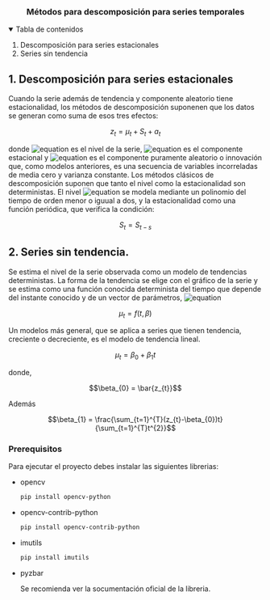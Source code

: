 <!--
*** Thanks for checking out the Best-README-Template. If you have a suggestion
*** that would make this better, please fork the repo and create a pull request
*** or simply open an issue with the tag "enhancement".
*** Thanks again! Now go create something AMAZING! :D
-->



<!-- PROJECT SHIELDS -->
<!--
*** I'm using markdown "reference style" links for readability.
*** Reference links are enclosed in brackets [ ] instead of parentheses ( ).
*** See the bottom of this document for the declaration of the reference variables
*** for contributors-url, forks-url, etc. This is an optional, concise syntax you may use.
*** https://www.markdownguide.org/basic-syntax/#reference-style-links
-->



<!-- PROJECT LOGO -->
<br />
<p align="center">
  <h3 align="center">Métodos para descomposición para series temporales</h3>
</p>



<!-- TABLE OF CONTENTS -->
<details open="open">
  <summary>Tabla de contenidos</summary>
  <ol>
    <li>
      <a>Descomposición para series estacionales</a>
    </li>
    <li>
      <a>Series sin tendencia</a>
    </li>
  </ol>
</details>



<!-- ABOUT THE PROJECT -->
## 1. Descomposición para series estacionales

Cuando la serie además de tendencia y componente aleatorio tiene estacionalidad, los métodos de descomposición suponenen que los datos se generan como suma de esos tres efectos:

```math
z_{t}=\mu_{t}+S_{t}+a_{t}
```

donde ![equation](https://latex.codecogs.com/svg.image?\mu_{t}) es el nivel de la serie, ![equation](https://latex.codecogs.com/svg.image?S_{t}) es el componente estacional y ![equation](https://latex.codecogs.com/svg.image?a_{t}) es el componente puramente aleatorio o innovación que, como modelos anteriores, es una secuencia de variables incorreladas de media cero y varianza constante. Los métodos clásicos de descomposición suponen que tanto el nivel como la estacionalidad son deterministas. El nivel ![equation](https://latex.codecogs.com/svg.image?\mu_{t}) se modela mediante un polinomio del tiempo de orden menor o iguual a dos, y la estacionalidad como una función periódica, que verifica la condición:

```math
S_{t} = S_{t-s}
```
## 2. Series sin tendencia.
Se estima el nivel de la serie observada como un modelo de tendencias deterministas. La forma de la tendencia se elige con el gráfico de la serie  y se estima como una función conocida determinista del tiempo que depende del instante conocido y de un vector de parámetros, ![equation](https://latex.codecogs.com/svg.image?\beta%20=%20%3C\beta_{0},%20\beta_{1},%20\beta_{2}%3E)

```math
\mu_{t} = f(t,\beta)
```

Un modelos más general, que se aplica a series que tienen tendencia, creciente o decreciente, es el modelo de tendencia lineal.

```math
\mu_{t} = \beta_{0} + \beta_{1}t 
```

donde,
```math
\beta_{0} = \bar{z_{t}}
```
Además
```math
\beta_{1} = \frac{\sum_{t=1}^{T}(z_{t}-\beta_{0})t}{\sum_{t=1}^{T}t^{2}}
```



### Prerequisitos

Para ejecutar el proyecto debes instalar las siguientes librerias:
* opencv
  ```sh
  pip install opencv-python
  ```
* opencv-contrib-python
  ```sh
  pip install opencv-contrib-python
  ```
* imutils
  ```sh
  pip install imutils
  ```
* pyzbar
  
  Se recomienda ver la socumentación oficial de la libreria.



